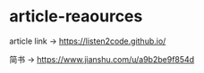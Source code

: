 # article-reaources
article link -> https://listen2code.github.io/

简书 -> https://www.jianshu.com/u/a9b2be9f854d
